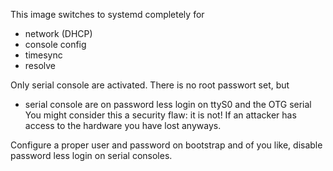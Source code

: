 This image switches to systemd completely for
 * network (DHCP)
 * console config
 * timesync
 * resolve

Only serial console are activated.
There is no root passwort set, but 
 * serial console are on password less login on ttyS0 and the OTG serial
You might consider this a security flaw: it is not!
If an attacker has access to the hardware you have lost anyways.

Configure a proper user and password on bootstrap and of you like, 
disable password less login on serial consoles.
